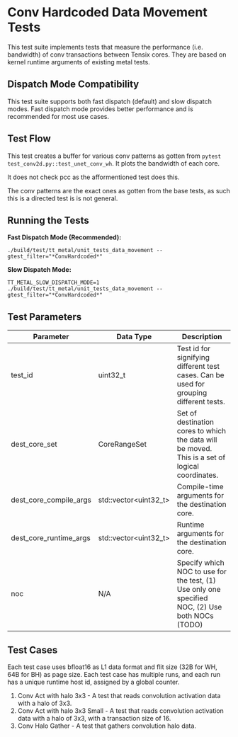 # Conv Hardcoded Data Movement Tests

This test suite implements tests that measure the performance (i.e. bandwidth) of conv transactions between Tensix cores.
They are based on kernel runtime arguments of existing metal tests.

## Dispatch Mode Compatibility
This test suite supports both fast dispatch (default) and slow dispatch modes. Fast dispatch mode provides better performance and is recommended for most use cases.

## Test Flow

This test creates a buffer for various conv patterns as gotten from `pytest test_conv2d.py::test_unet_conv_wh`. It plots the bandwidth of each core.

It does not check pcc as the afformentioned test does this.

The conv patterns are the exact ones as gotten from the base tests, as such this is a directed test is is not general.

## Running the Tests
**Fast Dispatch Mode (Recommended):**
```
./build/test/tt_metal/unit_tests_data_movement --gtest_filter="*ConvHardcoded*"
```

**Slow Dispatch Mode:**
```
TT_METAL_SLOW_DISPATCH_MODE=1 ./build/test/tt_metal/unit_tests_data_movement --gtest_filter="*ConvHardcoded*"
```

## Test Parameters
| Parameter                 | Data Type             | Description |
| ------------------------- | --------------------- | ----------- |
| test_id                   | uint32_t              | Test id for signifying different test cases. Can be used for grouping different tests. |
| dest_core_set             | CoreRangeSet          | Set of destination cores to which the data will be moved. This is a set of logical coordinates. |
| dest_core_compile_args    | std::vector<uint32_t> | Compile-time arguments for the destination core. |
| dest_core_runtime_args    | std::vector<uint32_t> | Runtime arguments for the destination core. |
| noc                       | N/A                   | Specify which NOC to use for the test, (1) Use only one specified NOC, (2) Use both NOCs (TODO)|

## Test Cases
Each test case uses bfloat16 as L1 data format and flit size (32B for WH, 64B for BH) as page size.
Each test case has multiple runs, and each run has a unique runtime host id, assigned by a global counter.

1. Conv Act with halo 3x3 - A test that reads convolution activation data with a halo of 3x3.
2. Conv Act with halo 3x3 Small - A test that reads convolution activation data with a halo of 3x3, with a transaction size of 16.
3. Conv Halo Gather - A test that gathers convolution halo data.
